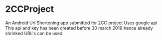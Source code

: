 # 2CCProject
An Android Url Shortening app submitted for 2CC project
Uses google api
This api and key has been created before 30 march 2019 hence already shrinked URL's can be used
